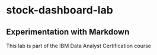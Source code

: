# stock-dashboard-lab

## Experimentation with Markdown

This lab is part of the IBM Data Analyst Certification course
